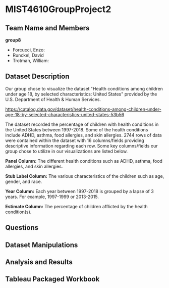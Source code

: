 # MIST4610GroupProject2

## Team Name and Members
**group8**
- Forcucci, Enzo:
- Runckel, David
- Trotman, William:
  
## Dataset Description
Our group chose to visualize the dataset "Health conditions among children under age 18, by selected characteristics: United States" provided by the U.S. Department of Health & Human Services.

https://catalog.data.gov/dataset/health-conditions-among-children-under-age-18-by-selected-characteristics-united-states-53b56

The dataset recorded the percentage of children with health conditions in the United States between 1997-2018. Some of the health conditions include ADHD, asthma, food allergies, and skin allergies. 2744 rows of data were contained within the dataset with 16 columns/fields providing descriptive information regarding each row. Some key columns/fields our group chose to utilize in our visualizations are listed below.

**Panel Column:** The different health conditions such as ADHD, asthma, food allergies, and skin allergies.

**Stub Label Column:** The various characteristics of the children such as age, gender, and race.

**Year Column:** Each year between 1997-2018 is grouped by a lapse of 3 years. For example, 1997-1999 or 2013-2015.

**Estimate Column:** The percentage of children afflicted by the health condition(s).

## Questions


## Dataset Manipulations


## Analysis and Results


## Tableau Packaged Workbook
